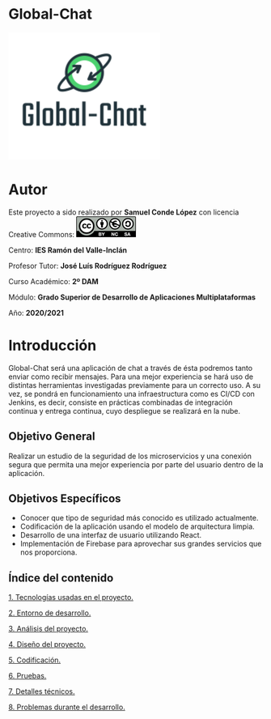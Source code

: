 

# Global-Chat

![enter image description here](Im%C3%A1genes/icono.png)

# Autor

Este proyecto a sido realizado por **Samuel Conde López** con licencia Creative Commons: ![](https://github.com/iesvi/Proyectodam-1920-Alexis/raw/documentaci%C3%B3n/Licencia-Tipo2.png)

Centro: **IES Ramón del Valle-Inclán**

Profesor Tutor: **José Luís Rodríguez Rodríguez**

Curso Académico: **2º DAM**

Módulo: **Grado Superior de Desarrollo de Aplicaciones Multiplataformas**

Año: **2020/2021**

# Introducción

Global-Chat será una aplicación de chat a través de ésta podremos tanto enviar como recibir mensajes. Para una mejor experiencia se hará uso de distintas herramientas investigadas previamente para un correcto uso. A su vez, se pondrá en funcionamiento una infraestructura como es CI/CD con Jenkins, es decir, consiste en prácticas combinadas de integración continua y entrega continua, cuyo despliegue se realizará en la nube.

## Objetivo General

Realizar un estudio de la seguridad de los microservicios y una conexión segura que permita una mejor experiencia por parte del usuario dentro de la aplicación.

## Objetivos Específicos

 - Conocer que tipo de seguridad más conocido es utilizado actualmente.
 - Codificación de la aplicación usando el modelo de arquitectura limpia.
 - Desarrollo de una interfaz de usuario utilizando React.
 - Implementación de Firebase para aprovechar sus grandes servicios que nos proporciona.

## Índice del contenido

[1. Tecnologías usadas en el proyecto.](https://github.com/info-iesvi/proyectodam-samuelvalleinclan/blob/doc/tecnologias/Tecnologias.md)

[2. Entorno de desarrollo.](https://github.com/info-iesvi/proyectodam-samuelvalleinclan/blob/doc/entornoDesarrollo/EntornoDesarrollo.md)

[3.  Análisis del proyecto.](https://github.com/info-iesvi/proyectodam-samuelvalleinclan/blob/doc/analisis/Analisis.md)

[4. Diseño del proyecto.](https://github.com/info-iesvi/proyectodam-samuelvalleinclan/blob/doc/dise%C3%B1o/Dise%C3%B1o.md)

[5. Codificación.](https://github.com/info-iesvi/proyectodam-samuelvalleinclan/blob/doc/codificacion/Codificacion.md)

[6. Pruebas.](https://github.com/info-iesvi/proyectodam-samuelvalleinclan/blob/doc/pruebas/Pruebas.md)

[7. Detalles técnicos.](https://github.com/info-iesvi/proyectodam-samuelvalleinclan/blob/doc/detalles/Detalles.md)

[8. Problemas durante el desarrollo.](https://github.com/info-iesvi/proyectodam-samuelvalleinclan/blob/doc/problemas/Problemas.md)
